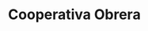 ---
title: "Cooperativa Obrera"
url: /comodoro-rivadavia/cooperativa-obrera-5/
shop: supermercado
---